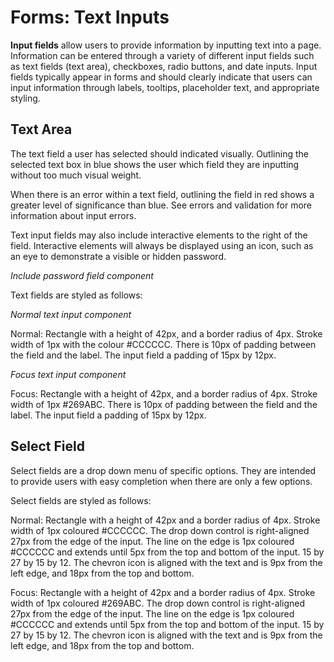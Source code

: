 # Forms: Text Inputs

**Input fields** allow users to provide information by inputting text into a page. Information can be entered through a variety of different input fields such as text fields (text area), checkboxes, radio buttons, and date inputs. Input fields typically appear in forms and should clearly indicate that users can input information through labels, tooltips, placeholder text, and appropriate styling.

## Text Area

The text field a user has selected should indicated visually. Outlining the selected text box in blue shows the user which field they are inputting without too much visual weight.

When there is an error within a text field, outlining the field in red shows a greater level of significance than blue. See errors and validation for more information about input errors. 

Text input fields may also include interactive elements to the right of the field. Interactive elements will always be displayed using an icon, such as an eye to demonstrate a visible or hidden password. 

*Include password field component*

Text fields are styled as follows: 

*Normal text input component* 

Normal: Rectangle with a height of 42px, and a border radius of 4px. Stroke width of 1px with the colour #CCCCCC. There is 10px of padding between the field and the label. The input field a padding of 15px by 12px. 

*Focus text input component* 

Focus: Rectangle with a height of 42px, and a border radius of 4px. Stroke width of 1px #269ABC. There is 10px of padding between the field and the label. The input field a padding of 15px by 12px. 

## Select Field

Select fields are a drop down menu of specific options. They are intended to provide users with easy completion when there are only a few options. 

Select fields are styled as follows:

Normal: Rectangle with a height of 42px and a border radius of 4px. Stroke width of 1px coloured #CCCCCC. The drop down control is right-aligned 27px from the edge of the input. The line on the edge is 1px coloured #CCCCCC and extends until 5px from the top and bottom of the input. 15 by 27 by 15 by 12. The chevron icon is aligned with the text and is 9px from the left edge, and 18px from the top and bottom. 

Focus: Rectangle with a height of 42px and a border radius of 4px. Stroke width of 1px coloured #269ABC. The drop down control is right-aligned 27px from the edge of the input. The line on the edge is 1px coloured #CCCCCC and extends until 5px from the top and bottom of the input. 15 by 27 by 15 by 12. The chevron icon is aligned with the text and is 9px from the left edge, and 18px from the top and bottom. 






